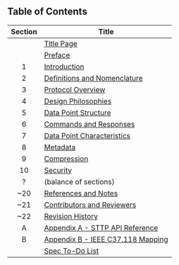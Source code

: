 ## Table of Contents

| Section | Title |
|:-------:|---------|
|   | [Title Page](TitlePage.md) |
|   | [Preface](Preface.md) |
| 1 | [Introduction](Introduction.md) |
| 2 | [Definitions and Nomenclature](Definitions.md) |
| 3 | [Protocol Overview](Overview.md) |
| 4 | [Design Philosophies](DesignPhilosophies.md) |
| 5 | [Data Point Structure](DataPointStructure.md) |
| 6 | [Commands and Responses](CommandsAndResponses.md) |
| 7 | [Data Point Characteristics](DataPointCharacteristics.md) |
| 8 | [Metadata](Metadata.md) |
| 9 | [Compression](Compression.md) |
| 10 | [Security](Security.md) |
| ? | (balance of sections) |
| ~20 | [References and Notes](References.md) |
| ~21 | [Contributors and Reviewers](Contributors.md) |
| ~22 | [Revision History](History.md) |
|  A | [Appendix A - STTP API Reference ](APIReference.md) |
|  B | [Appendix B - IEEE C37.118 Mapping](IEEE_C37.118Mapping.md) |
|    | [Spec To-Do List](ToDoList.md) |
